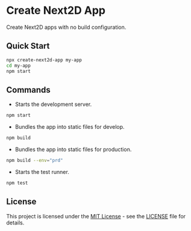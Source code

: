 # Create Next2D App

Create Next2D apps with no build configuration.

## Quick Start

```sh
npx create-next2d-app my-app
cd my-app
npm start
```

## Commands

* Starts the development server.
```sh
npm start
```

* Bundles the app into static files for develop.
```sh
npm build
```

* Bundles the app into static files for production.
```sh
npm build --env="prd"
```

* Starts the test runner.
```sh
npm test
```

## License
This project is licensed under the [MIT License](https://opensource.org/licenses/MIT) - see the [LICENSE](LICENSE) file for details.